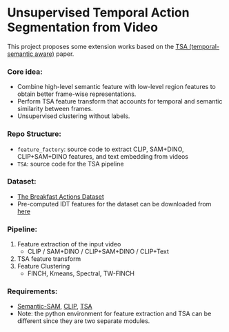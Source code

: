 # Unsupervised Temporal Action Segmentation from Video
This project proposes some extension works based on the [TSA (temporal-semantic aware)](https://arxiv.org/abs/2304.06403) paper.

### Core idea:
- Combine high-level semantic feature with low-level region features to obtain better frame-wise representations.
- Perform TSA feature transform that accounts for temporal and semantic similarity between frames. 
- Unsupervised clustering without labels.

### Repo Structure:
- `feature_factory`: source code to extract CLIP, SAM+DINO, CLIP+SAM+DINO features, and text embedding from videos
- `TSA`: source code for the TSA pipeline

### Dataset:
- [The Breakfast Actions Dataset](https://serre-lab.clps.brown.edu/resource/breakfast-actions-dataset/)
- Pre-computed IDT features for the dataset can be downloaded from [here](https://github.com/Annusha/unsup_temp_embed/blob/master/HOWTO_master.md)

### Pipeline:
1. Feature extraction of the input video
    - CLIP / SAM+DINO / CLIP+SAM+DINO / CLIP+Text
2. TSA feature transform
3. Feature Clustering 
    - FINCH, Kmeans, Spectral, TW-FINCH

### Requirements:
- [Semantic-SAM](https://github.com/UX-Decoder/Semantic-SAM), [CLIP](https://github.com/openai/CLIP), [TSA](https://github.com/elenabbbuenob/TSA-ActionSeg)
- Note: the python environment for feature extraction and TSA can be different since they are two separate modules.




